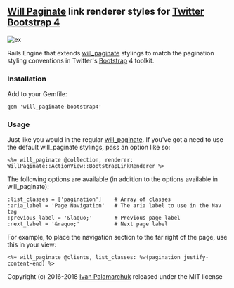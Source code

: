## [Will Paginate][wp] link renderer styles for [Twitter Bootstrap 4][bs]

![ex](https://cloud.githubusercontent.com/assets/2103263/18925649/74eeb836-85bd-11e6-9be1-593a076e684c.png)

Rails Engine that extends [will_paginate][wp] stylings to match the pagination styling conventions
in Twitter's [Bootstrap][bs] 4 toolkit.

### Installation

Add to your Gemfile:  

    gem 'will_paginate-bootstrap4'

### Usage

Just like you would in the regular [will_paginate][wp].  If you've got a need to use the default will_paginate stylings,
pass an option like so:

    <%= will_paginate @collection, renderer: WillPaginate::ActionView::BootstrapLinkRenderer %>

The following options are available (in addition to the options available in will_paginate):

    :list_classes = ['pagination']    # Array of classes
    :aria_label = 'Page Navigation'   # The aria label to use in the Nav tag
    :previous_label = '&laquo;'       # Previous page label
    :next_label = '&raquo;'           # Next page label

For example, to place the navigation section to the far right of the page, use this in your view:

    <%= will_paginate @clients, list_classes: %w(pagination justify-content-end) %>

Copyright (c) 2016-2018 [Ivan Palamarchuk](https://github.com/delef) released under the MIT license  

[wp]: http://github.com/mislav/will_paginate
[bs]: http://v4-alpha.getbootstrap.com/
